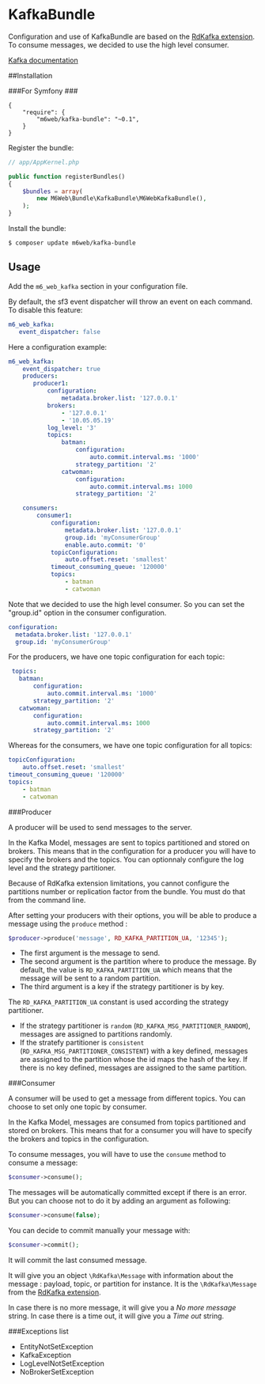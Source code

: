 # KafkaBundle

Configuration and use of KafkaBundle are based on the [RdKafka extension](https://arnaud-lb.github.io/php-rdkafka/phpdoc/book.rdkafka.html). 
To consume messages, we decided to use the high level consumer.

[Kafka documentation](http://kafka.apache.org/documentation.html)

##Installation

###For Symfony ###

````
{
    "require": {
        "m6web/kafka-bundle": "~0.1",
    }
}
````

Register the bundle:

```php
// app/AppKernel.php

public function registerBundles()
{
    $bundles = array(
        new M6Web\Bundle\KafkaBundle\M6WebKafkaBundle(),
    );
}
```

Install the bundle:

```
$ composer update m6web/kafka-bundle
```

## Usage ##

Add the `m6_web_kafka` section in your configuration file.

By default, the sf3 event dispatcher will throw an event on each command. To disable this feature: 

```yaml
m6_web_kafka:
   event_dispatcher: false
```   

Here a configuration example: 

```yaml
m6_web_kafka:
    event_dispatcher: true
    producers:
       producer1:
           configuration:
               metadata.broker.list: '127.0.0.1'
           brokers:
               - '127.0.0.1'
               - '10.05.05.19'
           log_level: '3'
           topics:
               batman:
                   configuration:
                       auto.commit.interval.ms: '1000'
                   strategy_partition: '2'
               catwoman:
                   configuration:
                       auto.commit.interval.ms: 1000
                   strategy_partition: '2'

    consumers:
        consumer1:
            configuration:
                metadata.broker.list: '127.0.0.1'
                group.id: 'myConsumerGroup'
                enable.auto.commit: '0'
            topicConfiguration:
                auto.offset.reset: 'smallest'
            timeout_consuming_queue: '120000'
            topics:
                - batman
                - catwoman
```

Note that we decided to use the high level consumer. 
So you can set the "group.id" option in the consumer configuration.

```yaml
configuration:
  metadata.broker.list: '127.0.0.1'
  group.id: 'myConsumerGroup'
```

For the producers, we have one topic configuration for each topic:
```yaml
 topics:
   batman:
       configuration:
           auto.commit.interval.ms: '1000'
       strategy_partition: '2'
   catwoman:
       configuration:
           auto.commit.interval.ms: 1000
       strategy_partition: '2'
 ```

Whereas for the consumers, we have one topic configuration for all topics:
```yaml
topicConfiguration:
    auto.offset.reset: 'smallest'
timeout_consuming_queue: '120000'
topics:
    - batman
    - catwoman
 ```
 
###Producer

A producer will be used to send messages to the server.

In the Kafka Model, messages are sent to topics partitioned and stored on brokers.
This means that in the configuration for a producer you will have to specify the brokers and the topics.
You can optionnaly configure the log level and the strategy partitioner.

Because of RdKafka extension limitations, you cannot configure the partitions number or replication factor from the bundle. 
You must do that from the command line.

After setting your producers with their options, you will be able to produce a message using the `produce` method :

```php
$producer->produce('message', RD_KAFKA_PARTITION_UA, '12345');
```

- The first argument is the message to send.
- The second argument is the partition where to produce the message. 
By default, the value is `RD_KAFKA_PARTITION_UA` which means that the message will be sent to a random partition.
- The third argument is a key if the strategy partitioner is by key.

The `RD_KAFKA_PARTITION_UA` constant is used according the strategy partitioner.
- If the strategy partitioner is `random` (`RD_KAFKA_MSG_PARTITIONER_RANDOM`), messages are assigned to partitions randomly.
- If the stratefy partitioner is `consistent` (`RD_KAFKA_MSG_PARTITIONER_CONSISTENT`) with a key defined, messages are assigned to the partition whose the id maps the hash of the key.
If there is no key defined, messages are assigned to the same partition.

###Consumer

A consumer will be used to get a message from different topics.
You can choose to set only one topic by consumer.

In the Kafka Model, messages are consumed from topics partitioned and stored on brokers.
This means that for a consumer you will have to specify the brokers and topics in the configuration.

To consume messages, you will have to use the `consume` method to consume a message:
```php
$consumer->consume();
```
The messages will be automatically committed except if there is an error.
But you can choose not to do it by adding an argument as following:
```php
$consumer->consume(false);
```

You can decide to commit manually your message with:
```php
$consumer->commit();
```

It will commit the last consumed message.

It will give you an object `\RdKafka\Message` with information about the message : payload, topic, or partition for instance.
It is the `\RdKafka\Message` from the [RdKafka extension](https://arnaud-lb.github.io/php-rdkafka/phpdoc/book.rdkafka.html).

In case there is no more message, it will give you a _No more message_ string.
In case there is a time out, it will give you a _Time out_ string.

###Exceptions list
- EntityNotSetException
- KafkaException
- LogLevelNotSetException
- NoBrokerSetException
